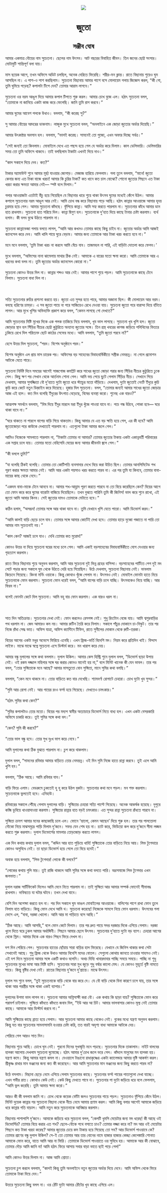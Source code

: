 <div align=center> <img src="../../metadata/images/rabibasariya/short-story:-জুতো.jpg" align="center" ></div>
<h1 align=center> জুতো</h1>
<h2 align=center>সঞ্জীব ঘোষ</h2>
আমার একমাত্র বৌয়ের নাম সুচেতনা। ছেলের নাম উৎসব। আট বছরের বিবাহিত জীবন। তিন জনের ছোট্ট সংসার। মোটামুটি শান্তিপূর্ণ বলা যায়।<br> <br>মাস ছয়েক আগে, তখন অফিসে অডিট চলছিল, অনেক দেরিতে ফিরেছি। শরীর-মন ক্লান্ত। রাতে বিছানায় শুয়েও ঘুম আসছিল না। এ পাশ-ও পাশ করছিলাম। সুচেতনা বিছানায় আমার পাশে বসে মোলায়েম গলায় জিজ্ঞেস করল, “কী গো, তুমি ঘুমিয়ে পড়েছ? কপালটা টিপে দেব? তোমার আরাম লাগবে।”<br> <br>সুচেতনা ওর নরম আঙুল দিয়ে আমার কপাল টিপতে শুরু করল। আমার চোখ বুজে এল। হঠাৎ সুচেতনা বলল, “তোমাকে না জানিয়ে একটা কাজ করে ফেলেছি। জানি তুমি রাগ করবে।”<br> <br>আমার ঘুমের আবেশ পলকে উধাও। বললাম, “কী করেছ সু?”<br> <br>সু আমার বৌয়ের আদরের ডাকনাম। লাজুক মুখে সুচেতনা বলল, “অনলাইনে এক জোড়া জুতোর অর্ডার দিয়েছি।”<br> <br>আমার উৎকণ্ঠার অবসান হল। বললাম, “ভালই করেছ। সামনেই তো পুজো, এখন অফার দিচ্ছে সর্বত্র।”<br> <br>“সেই জন্যই তো কিনলাম। মোবাইলে দেখে এত পছন্দ হয়ে গেল যে অর্ডার করে দিলাম। কাল ডেলিভারি। ডেলিভারির সময় তো তুমি অফিসে থাকবে। তাই বলছিলাম টাকাটা এখনই দিয়ে দাও।”<br> <br>“কাল সকালে দিয়ে দেব। কত?”<br> <br>টাকার অ্যামাউন্ট শুনে আমার মূর্ছা যাওয়ার জোগাড়। মেজাজ হারিয়ে ফেললাম। গলা তুলে বললাম, “মানে! জুতো কেনার জন্য এত টাকা বাজে খরচা! আমার কি চুরির টাকা? কত ধানে কত চাল বোঝো? শোনো জুতোর পিছনে এত টাকা খরচা করার ক্ষমতা আমার নেই— স্পষ্ট বলে দিলাম।”<br> <br>গলার আওয়াজটা এতটাই উঁচু হয়ে গিয়েছিল যে বিছানার ধারে শুয়ে থাকা উৎসব ঘুমের মধ্যেই কেঁপে উঠল। আমার কপালে সুচেতনার নরম আঙুল আর নেই। আমি চোখ বন্ধ করে বিছানায় পড়ে আছি। হঠাৎ কান্নার আওয়াজে আমার হৃদয় চুরমার হয়ে গেল। আমার সুচেতনা কাঁদছে। ফুঁপিয়ে কান্না। আমি সহ্য করতে পারলাম না। সুচেতনার কাঁধে আমার ডান হাত রাখলাম। সুচেতনা হাত সরিয়ে দিল। কান্না দ্বিগুণ হল। সুচেতনাকে দু’হাত দিয়ে কাছে টানার চেষ্টা করলাম। ব্যর্থ হলাম। কী বলব বুঝে উঠতে পারলাম না।<br> <br>সুচেতনা কান্নাভেজা গলায় বলতে লাগল, “আমি আর কখনও তোমার কাছে কিছু চাইব না। জুতোর অর্ডার আমি আজই ক্যানসেল করে দেব। আমি খালি পায়ে ঘুরে বেড়াব। আমার জন্য তোমাকে আর টাকা খরচ করতে হবে না।”<br> <br>মনে মনে বললাম, ‘তুমি টাকা খরচ না করলে আমি বেঁচে যাব। তাজমহল না পারি, এই বাড়িটা দোতলা করে ফেলব।’<br> <br>মুখে বললাম, “অফিসের নানা ঝামেলায় মাথার ঠিক নেই। আমাকে এ বারের মতো ক্ষমা করো। আমি তোমাকে আর এ ধরনের কথা বলব না। তুমি জুতোর অর্ডার ক্যানসেল কোরো না।”<br> <br>সুচেতনা কোনও উত্তর দিল না। কান্নার শব্দও আর নেই। আমার পাশে শুয়ে পড়ল। আমি সুচেতনাকে কাছে টেনে নিলাম। সুচেতনা বাধা দিল না।<br> <br><br> <br>সত্যি সুচেতনার রুচির প্রশংসা করতে হয়। জুতো এত সুন্দর হতে পারে, আমার অজানা ছিল। কী মোলায়েম আর নরম। বলছে হরিণের চামড়া। এ সব জুতো পায়ে না পরে সাজিয়েও রেখে দেওয়া যায়। সুচেতনা জুতো পরে বারান্দা দিয়ে হাঁটতে লাগল। আর মুখে খুশির অভিব্যক্তি প্রকাশ করে বলল, “কেমন লাগছে গো দেখতে?”<br> <br>আমি সুচেতনার মিষ্টি মুখের দিকে এক পলক তাকিয়ে নিয়ে বললাম, খুব ভাল লাগছে। সুচেতনা খুব খুশি হল। জুতো জোড়ার স্থান হল সিঁড়ির নীচের ছোট্ট কুঠুরিতে অন্যান্য জুতোর সঙ্গে। তিন প্রস্থ খবরের কাগজ জড়িয়ে পলিথিনের ভিতরে ঢুকিয়ে রেখে দিল পরিত্যক্ত ছোট কাঠের সেফের মধ্যে। আমি বললাম, “তুমি জুতো পরবে না?”<br> <br>হেসে উত্তর দিল সুচেতনা, “পরব। বিশেষ অনুষ্ঠানে পরব।”<br> <br>বিশেষ অনুষ্ঠান এল প্রায় মাস চারেক পর। অফিসের বড় সাহেবের বিবাহবার্ষিকীতে সস্ত্রীক নেমন্তন্ন। না গেলে প্রমোশন আটকে যেতে পারে।<br> <br>সুচেতনা নির্দিষ্ট দিনে সময়ের আগেই সাজগোজ কমপ্লিট করে সাধের জুতো জোড়া পরার জন্য সিঁড়ির নীচের কুঠুরিতে ঢুকে গেল। কিছু ক্ষণ পর সেখান থেকে আর্তনাদ শোনা গেল। আমি ভয় পেয়ে ছুটে গেলাম সিঁড়ির নীচে। সেখানে গিয়ে দেখলাম, আমার সুসজ্জিতা বৌ দু’হাতে দুটো জুতো ধরে স্ট্যাচুর মতো দাঁড়িয়ে। দেখলাম, দুটো জুতোই নেংটি ইঁদুরে কুচি কুচি করে কেটে নতুন ডিজ়াইন করে দিয়েছে। হুঙ্কার দিল সুচেতনা। বলল, “তোমার জন্যই আমার সাধের জুতো জোড়ার আজ এই হাল। কত দিন বলেছি ইঁদুরের উৎপাত বেড়েছে, বিষের ব্যবস্থা করো। শুনেছ এক বারও?”<br> <br>আত্মপক্ষ সমর্থনে বললাম, “বিষ দিয়ে ইঁদুর মারলে মরা ইঁদুর খুঁজে পাওয়া যাবে না। পচে গন্ধ উঠবে, পোকা হবে— ঘরে থাকা যাবে না।”<br> <br>“ঘরে থাকতে না পারলে বাপের বাড়ি গিয়ে থাকতাম। কিন্তু আমার যে এত বড় ক্ষতি হয়ে গেল, এর কী হবে? আমি জুতোজোড়া পরে কাউকে দেখাতেই পারলাম না। এতগুলো টাকা আমার জলে গেল।”<br> <br>আমিও নিজেকে সামলাতে পারলাম না, “টাকাটা তোমার না আমার? তোমার জুতোর টাকায় একটা একান্নবর্তী পরিবারের এক সপ্তাহ চলে যায়। তোমার মতো বেহিসেবি মেয়ের জন্য আমার জীবনটা জ্বলে গেল।”<br> <br>“কী বললে তুমি?”<br> <br>“যা বলেছি ঠিকই বলেছি। তোমার তো কোটিপতি ব্যবসাদার দেখে বিয়ে করা উচিত ছিল। তোমার আনলিমিটেড শখ পূরণ করার ক্ষমতা আমার নেই। আমি আর একটা পয়সাও খরচ করতে পারব না। এর পর তুমি যা কিনবে, তোমার বাবা-মায়ের কাছ থেকে নেবে।”<br> <br>“একদম বাবা-মাকে টেনে আনবে না। আমার শখ-আহ্লাদ পূরণ করতে পারবে না তো বিয়ে করেছিলে কেন? বিয়ের আগে তো ফোন করে করে ঘুমের বারোটা বাজিয়ে দিয়েছিলে। তখন বুঝতে পারিনি তুমি কী জিনিস! ভাল করে শুনে রাখো, এই জুতো আমি আবার কিনব। সেই জুতোর দামও তোমাকে মেটাতে হবে।”<br> <br>কঠিন হলাম, “অসম্ভব! তোমার সঙ্গে আর থাকা যাবে না। তুমি যেখানে খুশি যেতে পারো। আমি ডিভোর্স করব।”<br> <br>“আমি কালই বাড়ি ছেড়ে চলে যাব। তোমার সঙ্গে আমার কোর্টেই দেখা হবে। তোমার হাড়ে দুব্বো গজাতে না পারি তো আমার নাম সুচেতনাই নয়।”<br> <br>“কাল কেন? আজই চলে যাও। দেখি তোমার কত মুরোদ!”<br> <br>কোনও উত্তর না দিয়ে সুচেতনা ঘরের মধ্যে চলে গেল। আমি একাই বড়সাহেবের বিবাহবার্ষিকীতে যোগ দেওয়ার জন্য গৃহত্যাগ করলাম।<br> <br>রাতে ফিরে বিছানায় শুয়ে অনুভব করলাম, আমি আর সুচেতনা দুই ভিন্ন গ্রহের বাসিন্দা। বড়সাহেবের পার্টিতে পেগ দুই মদ পেটে পড়ার জন্য সকালে ঘুম থেকে উঠতে দেরি হয়ে গিয়েছিল। উঠে দেখলাম, সুচেতনা বিছানায় নেই। ভাবলাম কিচেনে গিয়েছে। কিংবা মর্নিং ওয়াকে। কিন্তু কোথাও খুঁজে পেলাম না। উৎসবও নেই। মোবাইল ফোনটা হাতে নিয়ে সুচেতনাকে ফোন করলাম। সুচেতনা ফোন ধরেই বলল, “আমি বাপের বাড়ি চলে যাচ্ছি। উৎসবকেও নিয়ে যাচ্ছি। আর ফিরব না।”<br> <br>বলেই ফোনটা কেটে দিল সুচেতনা। আমি বহু বার ফোন করলাম। এক বারও ধরল না।<br> <br><br> <br>সাত দিন অতিক্রান্ত। সুচেতনার দেখা নেই। ফোন করলেও রেসপন্স নেই। শুধু রিংটোন বেজে যায়। আমি শ্বশুরবাড়ির পথ ধরলাম না। জেদ আমারও কম নয়। আমার রুটিন তৈরি করে নিলাম। সকালে পাঁচুর দোকানে চা-বিস্কুট। তার পর নিজে রাঁধা সেদ্ধ ভাত। অফিস যাত্রা, অফিস ক্যান্টিনে টিফিন, রাতে সুনীলের দোকান থেকে রুটি-তরকা।<br> <br>বিয়ের আগের একটা মধুর অভ্যেস ফিরিয়ে এনেছি। এখন ফ্রিজ-ভর্তি বিদেশি মদ। নিয়ম করে প্রতিদিন খাই। বিন্দাস লাইফ। মাঝে মাঝে স্বপ্নে সুচেতনা এসে ডিস্টার্ব করে। মন খারাপ করে দেয়।<br> <br>আমার বন্ধু দুলালের সঙ্গে কথা বললাম। দুলাল উকিল। আমার কেস হিস্ট্রি শুনে দুলাল বলল, “ডিভোর্স ছাড়া উপায় নেই। ওই রকম দজ্জাল মহিলার সঙ্গে ঘর করার কোনও মানেই হয় না,” বলে মিনিট খানেক কী যেন ভাবল। তার পর বলল, “তোর সুস্মিতাকে মনে আছে? আমার মাসতুতো বোন সুস্মিতা, মানে সুমির কথা বলছি।”<br> <br>বললাম, “কেন মনে থাকবে না। তোর বাড়িতে কত বার দেখেছি। শ্যামবর্ণা রোগাটে চেহারা। চোখ দুটো খুব সুন্দর।”<br> <br>“সুমি আর রোগা নেই। আর গায়ের রংও ফর্সা হয়ে গিয়েছে। দেখতেও চমৎকার।”<br> <br>“হঠাৎ সুমির কথা কেন?”<br> <br>“সুমির কপালটাও তোর মতো। বিয়ের পর মদ্যপ স্বামীর অত্যাচারে ডিভোর্স নিতে বাধ্য হল। এখন একটা বেসরকারি অফিসে চাকরি করে। তুই সুমির সঙ্গে কথা বল।”<br> <br>“কেন? সুমি কী করবে?”<br> <br>“তোর ভাল বন্ধু হবে। তোর সুখ দুঃখ ভাগ করে নেবে।”<br> <br>আমি দুলালের কথা ঠিক বুঝতে পারলাম না। চুপ করে থাকলাম।<br> <br>দুলাল বলল, “সামনের রবিবার আমার বাড়িতে তোর নেমন্তন্ন। ওই দিন সুমি নিজে হাতে রান্না করবে। তুই এলে আমি খুশি হব।”<br> <br>বললাম, “ঠিক আছে। আমি রবিবার যাব।”<br> <br>বাড়ি ফিরে এলাম। বেডরুমে ঢুকতেই হু হু করে উঠল বুকটা। সুচেতনার কথা মনে পড়ল। মন শক্ত করলাম। সুচেতনাকে ভুলতেই হবে। এনিহাউ।<br> <br>রবিবারের সকালে পৌঁছে গেলাম দুলালের বাড়ি। সুস্মিতার চেহারা সত্যি পাল্টে গিয়েছে। অনেক আকর্ষক হয়েছে। দুপুরে কব্জি ডুবিয়ে খাওয়াদাওয়া করলাম। সুস্মিতার রান্নার হাত বড়ই চমৎকার। এত সুন্দর রান্না সুচেতনা রাঁধতে পারবে না।<br> <br>সুস্মিতা ক্রমশ আমার মনের কাছাকাছি চলে এল। ফোনে ‘হ্যালো, কেমন আছেন’ দিয়ে শুরু হল। তার পর পালতোলা নৌকো নিয়ে মাঝসমুদ্রে পাড়ি দিলাম দু’জনে। সফর যেন শেষ হয় না। চ্যাট করে, ভিডিয়ো কল করে দু’জনে সীমা লঙ্ঘন করতে শুরু করলাম। দুলাল ডিভোর্সের মামলার তোড়জোড় করতে লাগল।<br> <br>এক দিন কথায় কথায় দুলাল বলল, “কদ্দিন আর হাত পুড়িয়ে খাবি! সুস্মিতাকে তোর বাড়িতে নিয়ে আয়। লিভ টুগেদারে কোনও অসুবিধে নেই। তা ছাড়া ডিভোর্স হয়ে গেলে তো বিয়ে হবেই।”<br> <br>অবাক হয়ে বললাম, “লিভ টুগেদার! লোকে কী বলবে?”<br> <br>“লোকের কথায় গুলি মার। তুই রাজি থাকলে আমি সুমির সঙ্গে কথা বলতে পারি। ভদ্রসমাজে লিভ টুগেদার এখন জলভাত।”<br> <br>দুলাল দরাজ সার্টিফিকেট দিলেও আমি মেনে নিতে পারলাম না। তাই সুস্মিতা আর আমার সম্পর্ক ফোনেই সীমাবদ্ধ রাখলাম। ভবিষ্যতে যা ঘটার ঘটবে। তখন দেখা যাবে।<br> <br>বেশি দিন অপেক্ষা করতে হল না। পর দিন সকালে ঘুম ভাঙল মোবাইলের আওয়াজে। বালিশের পাশে রাখা ফোন তুলে নিলাম হাত বাড়িয়ে। কিন্তু ফোন দেখে আমি থ। সুচেতনা করেছে! নিজেকে সামলে নিয়ে ফোন ধরলাম। উৎসবের গলা ভেসে এল, “বাবা, দরজা খোলো। আমি আর মা গাড়িতে বসে আছি।”<br> <br>“ঠিক আছে। আমি আসছি,” বলে ফোন কেটে দিলাম। তার পর দ্রুত পায়ে সদর দরজার দিকে এগিয়ে গেলাম। দরজা খুলে দিতে ঘরে ঢুকল আমার অর্ধাঙ্গিনী। পিছনে আমার ছেলে উৎসব। সুচেতনার দু’হাতে দুটো বড় ব্যাগ। চেহারা আগের থেকে স্লিম। আমার দিকে এক বারও পিছন ফিরে দেখল না।<br> <br>দশ দিন পেরিয়ে গেল। সুচেতনার হাতের ছোঁয়ায় সারা বাড়ির হাল ফিরেছে। যেখানে যে জিনিস থাকার কথা সেটা সেখানেই আছে। শুধু ফ্রিজ থেকে উধাও আমার বিদেশি মদের বোতল। সেগুলো কোথায় জানতে চাওয়ার সাহসও নেই। এই দশ দিনে সুচেতনা আমার সঙ্গে একটি কথাও বলেনি। অথচ দিব্যি খাবারদাবার পাচ্ছি সময়ে সময়ে। পাচ্ছি না শুধু সুচেতনার মুখের ভাষা আর মিষ্টি হাসি। সুচেতনার সারা মুখ জুড়ে শুধু বর্ষার কালো মেঘ। যে কোনও মুহূর্তে বৃষ্টি নামতে পারে। কিন্তু বৃষ্টির দেখা নেই। রাতের বিছানায় দু’জনে দু’প্রান্তে। মাঝে উৎসব।<br> <br>দুলাল সব শুনে বলল, “তুই সুচেতনাকে বাড়ি থেকে বার করে দে। যে বৌ বাড়ি থেকে বিনা কারণে চলে যায়, তার সঙ্গে থাকা আর পরস্ত্রীর সঙ্গে থাকা একই ব্যাপার।”<br> <br>দুলালের উপমা ভাল লাগল না। সুচেতনা আমার অগ্নিসাক্ষী করা বৌ। এক কথায় কি ছাড়া যায়? সুস্মিতাকে ফোন করে পরামর্শ চাইলাম। সুস্মিতা কাঁদতে কাঁদতে জবাব দিল, “ইউ আর আ চিট। আমার ভালবাসার কোনও মূল্য নেই তোমার কাছে। আমাকে আর ডিস্টার্ব করবে না।”<br> <br>আমি সুস্মিতার কাছে ব্রাত্য হয়ে গেলাম। আর সুচেতনা আমার কাছে থেকেও নেই। বুকের মধ্যে যন্ত্রণা অনুভব করলাম। কিন্তু যত বার সুচেতনার সামনাসামনি হওয়ার চেষ্টা করি, তত বারই অদৃশ্য বাধা আমাকে আটকে দেয়।<br> <br>পেরিয়ে গেল আরও সাত দিন।<br> <br>বিছানায় শুয়ে আছি। চোখে ঘুম নেই। পুরনো দিনের সুখস্মৃতি মনে পড়ছে। সুচেতনার দিকে তাকালাম। নাইট বালবের হালকা আলোয় দেখলাম সুচেতনা ঘুমোচ্ছে। হঠাৎ আমার দু’চোখ জলে ভরে গেল। কাঁদলে মানুষের মন হালকা হয়। যন্ত্রণা কমে। কিন্তু আমার যন্ত্রণা কমল না। দেওয়ালে টাঙানো রাধাকৃষ্ণের একটা ক্যালেন্ডার আমার দৃষ্টি আকর্ষণ করল। শ্রীকৃষ্ণ রাধার মান ভঞ্জনের জন্য কত কী করেছেন। আর আমি সুচেতনার মান ভঞ্জনের জন্য কিছু করতে পারব না?<br> <br>উঠে বসলাম। বিছানা ছেড়ে নেমে এগিয়ে গেলাম সুচেতনার কাছে। সুচেতনার ফর্সা পায়ের পাতাগুলো দেখা যাচ্ছে। এখন গভীর রাত। কোথাও কেউ নেই। কেউ কিছু দেখতে পাবে না। সুচেতনার পা দুটো জড়িয়ে ধরে বলে ফেললাম, “আমি ভুল করেছি। তুমি আমায় ক্ষমা করো।”<br> <br>আরও কী কী বললাম জানি না। চোখ থেকে কয়েক ফোঁটা জলও সুচেতনার গায়ে পড়ল। সুচেতনাও ফুঁপিয়ে কেঁদে উঠল। মিনিট দুয়েক কান্নার পর সুচেতনা বিছানা থেকে নীচে নেমে আমায় প্রণাম করল। আমি কিছু বলার আগেই আমাকে জড়িয়ে ধরে কান্নার গতি বাড়াল। আমি নতুন করে সুচেতনাকে আবিষ্কার করলাম।<br> <br>বিছানায় পাশাপাশি দু’জনে। আমাকে জড়িয়ে ধরে সুচেতনা বলল, “কেলটি ধুমসি মেয়েটার জন্য মদ ধরেছ! কী আছে ওই ডিভোর্সির? তোমার বিয়ে করার এত শখ? ছেলে-বৌকে পথে বসাতে চাও? তোমার লজ্জা করে না? মদ আর ওই মেয়েটার পিছনে কত টাকা খরচা করেছ? আমার জুতোর চেয়ে কম টাকায় হয়ে গিয়েছে তো সব? আর ডিভোর্স পাওয়াবে কে? তোমার প্রাণের বন্ধু দুলাল উকিল? সে-ই তো তোমার আর তার বোনের নামে হাজার হাজার কেচ্ছা কেলেঙ্কারি শোনাত আমাকে ফোন করে, যাতে আমি আর না ফিরি। তোমাকে ডিভোর্স পাওয়াতে ওর সুবিধে হয়। আমাকে আর কী বোঝাবে, তোমার দৌড় আমি জানি না! আমি হঠাৎ ফিরে আসায় সবার বাড়া ভাতে ছাই পড়ে গেল!”<br> <br>আমি কোনও উত্তর দিলাম না। আজ আমি শ্রোতা।<br> <br>সুচেতনা চুপ করলে বললাম, “কালই কিন্তু তুমি অনলাইনে নতুন জুতোর অর্ডার দিয়ে দেবে। আমি অফিস থেকে ফিরে তোমাকে টাকা দিয়ে দেব।”<br> <br>উত্তরে সুচেতনা কিছু বলল না। ওর ঠোঁট দুটো আমার ঠোঁটের খুব কাছে এগিয়ে এল।
